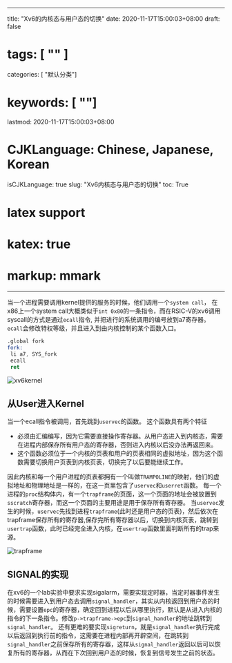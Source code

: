 
---
title: "Xv6的内核态与用户态的切换"
date: 2020-11-17T15:00:03+08:00
draft: false
# tags: [ "" ]
categories: [ "默认分类"]
# keywords: [ ""]
lastmod: 2020-11-17T15:00:03+08:00
# CJKLanguage: Chinese, Japanese, Korean
isCJKLanguage: true
slug: "Xv6内核态与用户态的切换"
toc: True
# latex support
# katex: true
# markup: mmark
---
当一个进程需要调用kernel提供的服务的时候，他们调用一个`system call`， 在x86上一个system call大概类似于`int 0x80`的一条指令，而在RSIC-V的xv6调用syscall的方式是通过`ecall`指令, 并把进行的系统调用的编号放到a7寄存器。`ecall`会修改特权等级，并且进入到由内核控制的某个函数入口。
```asm
.global fork
fork:
 li a7, SYS_fork
 ecall
 ret
```
![xv6kernel](/image/xv6kernel_user.png)

## 从User进入Kernel
当一个ecall指令被调用，首先跳到`uservec`的函数。
这个函数具有两个特征
- 必须由汇编编写，因为它需要直接操作寄存器。从用户态进入到内核态，需要在进程内部保存所有用户态的寄存器，否则进入内核以后没办法再返回来。
- 这个函数必须位于一个内核的页表和用户的页表相同的虚拟地址，因为这个函数需要切换用户页表到内核页表，切换完了以后要能继续工作。

因此内核和每一个用户进程的页表都拥有一个叫做`TRAMPOLINE`的映射，他们的虚拟地址和物理地址是一样的，在这一页里包含了`uservec`和`userret`函数。
每一个进程的`proc`结构体内，有一个`trapframe`的页面，这一个页面的地址会被放置到`sscratch`寄存器，而这一个页面的主要用途是用于保存所有寄存器。
当`uservec`发生的时候，`uservec`先找到进程`trapframe`(此时还是用户态的页表)，然后依次在trapframe保存所有的寄存器,保存完所有寄存器以后，切换到内核页表，跳转到`usertrap`函数，此时已经完全进入内核，在`usertrap`函数里面判断所有的trap来源。

![trapframe](/image/xv6_trapframe.png)


## SIGNAL的实现

在xv6的一个lab实验中要求实现sigalarm，需要实现定时器，当定时器事件发生的时候需要进入到用户态去调用`signal_handler`，其实从内核返回到用户态的时候，需要设置`epc`的寄存器，确定回到进程以后从哪里执行，默认是从进入内核的指令的下一条指令。修改`p->trapframe->epc`到`signal_handler`的地址跳转到`signal_handler`。
还有更难的要实现`sigreturn`，就是`signal_handler`执行完成以后返回到执行前的指令，这需要在进程内部再开辟空间，在跳转到`signal_handler`之前保存所有的寄存器，这样从`signal_handler`返回以后可以恢复所有的寄存器，从而在下次回到用户态的时候，恢复到信号发生之前的状态。